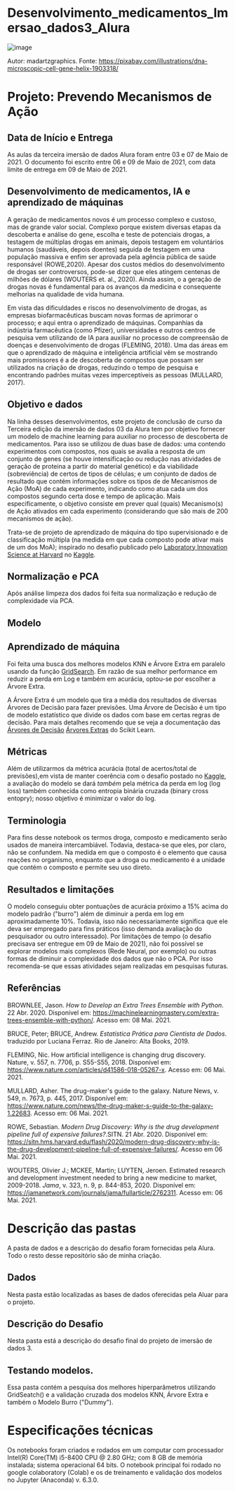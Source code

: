 # Desenvolvimento_medicamentos_Imersao_dados3_Alura
![image](https://user-images.githubusercontent.com/60203850/116947930-649a5b80-ac54-11eb-9035-fe14a0c02b10.png)

Autor: madartzgraphics. Fonte: https://pixabay.com/illustrations/dna-microscopic-cell-gene-helix-1903318/

# **Projeto: Prevendo Mecanismos de Ação** 

## Data de Início e Entrega

As aulas da terceira imersão de dados Alura foram entre 03 e 07 de Maio de 2021.
O documento foi escrito entre 06 e 09 de Maio de 2021, com data limite de entrega em  09 de Maio de 2021.

##  **Desenvolvimento de medicamentos, IA e aprendizado de máquinas**

A geração de medicamentos novos é um processo complexo e custoso, mas de grande valor social. Complexo porque existem diversas etapas da descoberta e análise do gene, escolha e teste de potenciais drogas, a testagem de múltiplas drogas em animais, depois testagem em voluntários humanos (saudáveis, depois doentes) seguida de testagem em uma população massiva e enfim ser aprovada pela agência pública de saúde responsável (ROWE,2020). Apesar dos custos médios do desenvolvimento de drogas ser controversos, pode-se dizer que eles atingem centenas de milhões de dólares (WOUTERS et. al., 2020). Ainda assim, o a geração de drogas novas é fundamental para os avanços da medicina e consequente melhorias na qualidade de vida humana.

Em vista das dificuldades e riscos no desenvolvimento de drogas, as empresas biofarmacêuticas buscam novas formas de aprimorar o processo; e aqui entra o aprendizado de máquinas. Companhias da indústria farmacêutica (como Pfizer), universidades e outros centros de pesquisa vem utilizando de IA para auxiliar no processo de compreensão de doenças e desenvolvimento de drogas (FLEMING, 2018). Uma das áreas em que o aprendizado de máquina e inteligência artificial vêm se mostrando mais promissores é a de descoberta de compostos que possam ser utilizados na criação de drogas, reduzindo o tempo de pesquisa e encontrando padrões muitas vezes imperceptíveis as pessoas (MULLARD, 2017).

## **Objetivo e dados**

Na linha desses desenvolvimentos, este projeto de conclusão de curso da Terceira edição da imersão de dados 03 da Alura tem por objetivo fornecer um modelo de machine learning para auxiliar no processo de descoberta de medicamentos. Para isso se utilizou de duas base de dados: uma contendo experimentos com compostos, nos quais se avalia a resposta de um conjunto de genes (se houve intensificação ou redução nas atividades de geração de proteina a partir do material genético) e da viabilidade (sobreviência) de certos de tipos de células; e um conjunto de dados de resultado que contém informações sobre os tipos de de Mecanismos de Ação (MoA) de cada experimento, indicando como atua cada um dos compostos segundo certa dose e tempo de aplicação. Mais especificamente, o objetivo consiste em prever qual (quais) Mecanismo(s) de Ação ativados em cada experimento (considerando que são mais de 200 mecanismos de ação). 

Trata-se de projeto de aprendizado de máquina do tipo supervisionado e de classificação múltipla (na medida em que cada composto pode ativar mais de um dos MoA); inspirado no desafio publicado pelo [Laboratory Innovation Science at Harvard](https://lish.harvard.edu/) no [Kaggle](https://www.kaggle.com/c/lish-moa). 

## Normalização e PCA

Após análise limpeza dos dados foi feita sua normalização e redução de complexidade via PCA.

## Modelo
## **Aprendizado de máquina**

Foi feita uma busca dos melhores modelos KNN e Árvore Extra em paralelo usando da função [GridSearch](https://scikit-learn.org/stable/modules/generated/sklearn.model_selection.GridSearchCV.html). Em razão de sua melhor performance em reduzir a perda em Log e também em acurácia, optou-se por escolher a Árvore Extra. 

A Árvore Extra é um modelo que tira a média dos resultados de diversas Árvores de Decisão para fazer previsões. Uma Árvore de Decisão é um tipo de modelo estatístico que divide os dados com base em certas regras de decisão. Para mais detalhes recomendo que se veja a documentação das [Árvores de Decisão](https://scikit-learn.org/stable/modules/tree.html) [Árvores Extras](https://scikit-learn.org/stable/modules/generated/sklearn.ensemble.ExtraTreesClassifier.html) do Scikit Learn.  

## **Métricas**

Além de utilizarmos da métrica acurácia (total de acertos/total de previsões),em vista de manter coerência com o desafio postado no [Kaggle](https://www.kaggle.com/c/lish-moa/overview/evaluation), a avaliação do modelo se dará *também* pela métrica da 
perda em log (log loss) também conhecida como entropia binária cruzada (binary cross entopry); nosso objetivo é minimizar o valor do log.


## **Terminologia**

Para fins desse notebook os termos droga, composto e medicamento serão usados de maneira intercambiável. Todavia, destaca-se que eles, por claro, não se confundem. Na medida em que o composto é o elemento que causa reações no organismo, enquanto que a droga ou medicamento é a unidade que contém o composto e permite seu uso direto.

## Resultados e limitações

O modelo conseguiu obter pontuações de acurácia próximo a 15% acima do modelo padrão ("burro") além de diminuir a perda em log em aproximadamente 10%. Todavia, isso não necessariamente significa que ele deva ser empregado para fins práticos (isso demanda avaliação do pesquisador ou outro interessado). Por limitações de tempo (o desafio precisava ser entregue em 09 de Maio de 2021), não foi possível se explorar modelos mais complexos (Rede Neural, por exemplo) ou outras formas de diminuir a complexidade dos dados que não o PCA. Por isso recomenda-se que essas atividades sejam realizadas em pesquisas futuras.

## **Referências**

BROWNLEE, Jason. *How to Develop an Extra Trees Ensemble with Python*. 22 Abr. 2020. Disponível em:
<https://machinelearningmastery.com/extra-trees-ensemble-with-python/>. Acesso em: 08 Mai. 2021.

BRUCE, Peter; BRUCE, Andrew. *Estatística Prática para Cientista de Dados*. traduzido por Luciana Ferraz. Rio de Janeiro: Alta Books, 2019.

FLEMING, Nic. How artificial intelligence is changing drug discovery. Nature, v. 557, n. 7706, p. S55-S55, 2018. Disponível em: <https://www.nature.com/articles/d41586-018-05267-x>. Acesso em: 06 Mai. 2021.

MULLARD, Asher. The drug-maker's guide to the galaxy. Nature News, v. 549, n. 7673, p. 445, 2017. Disponível em: <https://www.nature.com/news/the-drug-maker-s-guide-to-the-galaxy-1.22683>. Acesso em: 06 Mai. 2021.

ROWE, Sebastian. *Modern Drug Discovery: Why is the drug development pipeline full of expensive failures?*.SITN. 21 Abr. 2020. Disponível em: <https://sitn.hms.harvard.edu/flash/2020/modern-drug-discovery-why-is-the-drug-development-pipeline-full-of-expensive-failures/>. Acesso em 06 Mai. 2021.

WOUTERS, Olivier J.; MCKEE, Martin; LUYTEN, Jeroen. Estimated research and development investment needed to bring a new medicine to market, 2009-2018. *Jama*, v. 323, n. 9, p. 844-853, 2020. Disponível em: <https://jamanetwork.com/journals/jama/fullarticle/2762311>. Acesso em: 06 Mai. 2021.

# Descrição das pastas

A pasta de dados e a descrição do desafio foram fornecidas pela Alura. Todo o resto desse repositório são de minha criação.

## Dados
Nesta pasta estão localizadas as bases de dados oferecidas pela Aluar para o projeto.

## Descrição do Desafio

Nesta pasta está a descrição do desafio final do projeto de imersão de dados 3.

## Testando modelos.

Essa pasta contém a pesquisa dos melhores hiperparâmetros utilizando GridSeatch() e a validação cruzada dos modelos KNN, Árvore Extra e também o Modelo Burro ("Dummy").

# Especificações técnicas

Os notebooks foram criados e rodados em um computar com processador Intel(R) Core(TM) i5-8400 CPU @ 2.80 GHz; com 8 GB de memória instalada; sistema operacional 64 bits. O notebook principal foi rodado no google colaboratory (Colab) e os de treinamento e validação dos modelos no Jupyter (Anaconda) v. 6.3.0.
